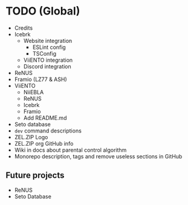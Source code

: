 # TODO (Global)

- Credits
- Icebrk
  - Website integration
    - ESLint config
    - TSConfig
  - ViiENTO integration
  - Discord integration
- ReNUS
- Framio (LZ77 & ASH)
- ViiENTO
  - NiiEBLA
  - ReNUS
  - Icebrk
  - Framio
  - Add README.md
- Seto database
- `dev` command descriptions
- ZEL.ZIP Logo
- ZEL.ZIP org GitHub info
- Wiki in docs about parental control algorithm
- Monorepo description, tags and remove useless sections in GitHub

## Future projects

- ReNUS
- Seto Database
